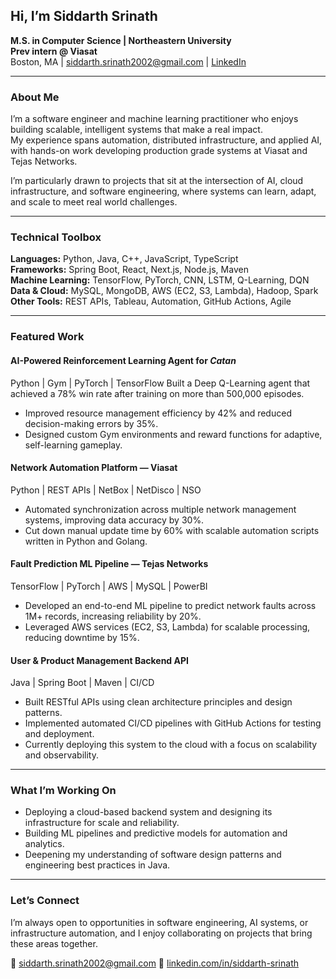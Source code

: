 ## Hi, I’m Siddarth Srinath

**M.S. in Computer Science | Northeastern University**  
**Prev intern @ Viasat**  
Boston, MA | siddarth.srinath2002@gmail.com | [LinkedIn](https://www.linkedin.com/in/siddarth-srinath)

---

### About Me

I’m a software engineer and machine learning practitioner who enjoys building scalable, intelligent systems that make a real impact.  
My experience spans automation, distributed infrastructure, and applied AI, with hands-on work developing production grade systems at Viasat and Tejas Networks.

I’m particularly drawn to projects that sit at the intersection of AI, cloud infrastructure, and software engineering, where systems can learn, adapt, and scale to meet real world challenges.

---

### Technical Toolbox

**Languages:** Python, Java, C++, JavaScript, TypeScript  
**Frameworks:** Spring Boot, React, Next.js, Node.js, Maven  
**Machine Learning:** TensorFlow, PyTorch, CNN, LSTM, Q-Learning, DQN  
**Data & Cloud:** MySQL, MongoDB, AWS (EC2, S3, Lambda), Hadoop, Spark  
**Other Tools:** REST APIs, Tableau, Automation, GitHub Actions, Agile  

---

### Featured Work

#### AI-Powered Reinforcement Learning Agent for *Catan*
Python | Gym | PyTorch | TensorFlow
Built a Deep Q-Learning agent that achieved a 78% win rate after training on more than 500,000 episodes.  
- Improved resource management efficiency by 42% and reduced decision-making errors by 35%.  
- Designed custom Gym environments and reward functions for adaptive, self-learning gameplay.  

#### Network Automation Platform — Viasat
Python | REST APIs | NetBox | NetDisco | NSO  
- Automated synchronization across multiple network management systems, improving data accuracy by 30%.  
- Cut down manual update time by 60% with scalable automation scripts written in Python and Golang.  

#### Fault Prediction ML Pipeline — Tejas Networks
TensorFlow | PyTorch | AWS | MySQL | PowerBI
- Developed an end-to-end ML pipeline to predict network faults across 1M+ records, increasing reliability by 20%.  
- Leveraged AWS services (EC2, S3, Lambda) for scalable processing, reducing downtime by 15%.  

#### User & Product Management Backend API
Java | Spring Boot | Maven | CI/CD
- Built RESTful APIs using clean architecture principles and design patterns.  
- Implemented automated CI/CD pipelines with GitHub Actions for testing and deployment.  
- Currently deploying this system to the cloud with a focus on scalability and observability.  

---

### What I’m Working On

- Deploying a cloud-based backend system and designing its infrastructure for scale and reliability.  
- Building ML pipelines and predictive models for automation and analytics.
- Deepening my understanding of software design patterns and engineering best practices in Java.  

---

### Let’s Connect

I’m always open to opportunities in software engineering, AI systems, or infrastructure automation, and I enjoy collaborating on projects that bring these areas together.  

📧 siddarth.srinath2002@gmail.com
🔗 [linkedin.com/in/siddarth-srinath](https://www.linkedin.com/in/siddarth-srinath)
